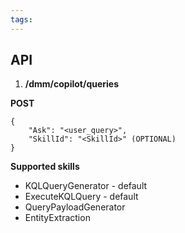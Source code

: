 ```yaml
---
tags:
---
```


## API 

1. **/dmm/copilot/queries**

**POST** 

```
{
  	"Ask": "<user_query>",
  	"SkillId": "<SkillId>" (OPTIONAL)
}
```
**Supported skills** 

- KQLQueryGenerator - default
- ExecuteKQLQuery - default
- QueryPayloadGenerator
- EntityExtraction


